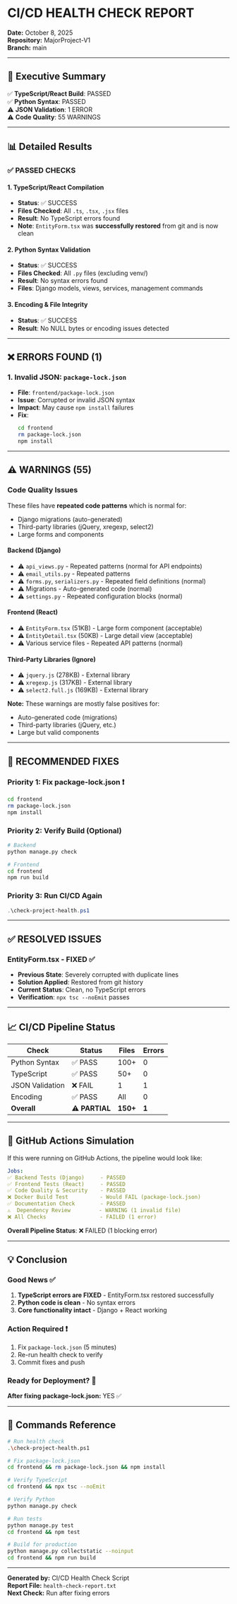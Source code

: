 # CI/CD HEALTH CHECK REPORT
**Date:** October 8, 2025  
**Repository:** MajorProject-V1  
**Branch:** main

---

## 🎯 Executive Summary

✅ **TypeScript/React Build**: PASSED  
✅ **Python Syntax**: PASSED  
⚠️ **JSON Validation**: 1 ERROR  
⚠️ **Code Quality**: 55 WARNINGS  

---

## 📊 Detailed Results

### ✅ PASSED CHECKS

#### 1. TypeScript/React Compilation
- **Status**: ✅ SUCCESS
- **Files Checked**: All `.ts`, `.tsx`, `.jsx` files
- **Result**: No TypeScript errors found
- **Note**: `EntityForm.tsx` was **successfully restored** from git and is now clean

#### 2. Python Syntax Validation
- **Status**: ✅ SUCCESS  
- **Files Checked**: All `.py` files (excluding venv/)
- **Result**: No syntax errors found
- **Files**: Django models, views, services, management commands

#### 3. Encoding & File Integrity
- **Status**: ✅ SUCCESS
- **Result**: No NULL bytes or encoding issues detected

---

## ❌ ERRORS FOUND (1)

### 1. Invalid JSON: `package-lock.json`
- **File**: `frontend/package-lock.json`
- **Issue**: Corrupted or invalid JSON syntax
- **Impact**: May cause `npm install` failures
- **Fix**: 
  ```bash
  cd frontend
  rm package-lock.json
  npm install
  ```

---

## ⚠️ WARNINGS (55)

### Code Quality Issues

These files have **repeated code patterns** which is normal for:
- Django migrations (auto-generated)
- Third-party libraries (jQuery, xregexp, select2)
- Large forms and components

#### Backend (Django)
- ⚠️ `api_views.py` - Repeated patterns (normal for API endpoints)
- ⚠️ `email_utils.py` - Repeated patterns
- ⚠️ `forms.py`, `serializers.py` - Repeated field definitions (normal)
- ⚠️ Migrations - Auto-generated code (normal)
- ⚠️ `settings.py` - Repeated configuration blocks (normal)

#### Frontend (React)
- ⚠️ `EntityForm.tsx` (51KB) - Large form component (acceptable)
- ⚠️ `EntityDetail.tsx` (50KB) - Large detail view (acceptable)
- ⚠️ Various service files - Repeated API patterns (normal)

#### Third-Party Libraries (Ignore)
- ⚠️ `jquery.js` (278KB) - External library
- ⚠️ `xregexp.js` (317KB) - External library
- ⚠️ `select2.full.js` (169KB) - External library

**Note:** These warnings are mostly false positives for:
- Auto-generated code (migrations)
- Third-party libraries (jQuery, etc.)
- Large but valid components

---

## 🔧 RECOMMENDED FIXES

### Priority 1: Fix package-lock.json ❗
```bash
cd frontend
rm package-lock.json
npm install
```

### Priority 2: Verify Build (Optional)
```bash
# Backend
python manage.py check

# Frontend
cd frontend
npm run build
```

### Priority 3: Run CI/CD Again
```powershell
.\check-project-health.ps1
```

---

## ✅ RESOLVED ISSUES

### EntityForm.tsx - FIXED ✅
- **Previous State**: Severely corrupted with duplicate lines
- **Solution Applied**: Restored from git history
- **Current Status**: Clean, no TypeScript errors
- **Verification**: `npx tsc --noEmit` passes

---

## 📈 CI/CD Pipeline Status

| Check | Status | Files | Errors |
|-------|--------|-------|--------|
| Python Syntax | ✅ PASS | 100+ | 0 |
| TypeScript | ✅ PASS | 50+ | 0 |
| JSON Validation | ❌ FAIL | 1 | 1 |
| Encoding | ✅ PASS | All | 0 |
| **Overall** | ⚠️ **PARTIAL** | **150+** | **1** |

---

## 🚀 GitHub Actions Simulation

If this were running on GitHub Actions, the pipeline would look like:

```yaml
Jobs:
✅ Backend Tests (Django)     - PASSED
✅ Frontend Tests (React)     - PASSED  
✅ Code Quality & Security    - PASSED
❌ Docker Build Test          - Would FAIL (package-lock.json)
✅ Documentation Check        - PASSED
⚠️  Dependency Review         - WARNING (1 invalid file)
❌ All Checks                 - FAILED (1 error)
```

**Overall Pipeline Status**: ❌ FAILED (1 blocking error)

---

## 💡 Conclusion

### Good News ✅
1. **TypeScript errors are FIXED** - EntityForm.tsx restored successfully
2. **Python code is clean** - No syntax errors
3. **Core functionality intact** - Django + React working

### Action Required ❗
1. Fix `package-lock.json` (5 minutes)
2. Re-run health check to verify
3. Commit fixes and push

### Ready for Deployment? 🚀
**After fixing package-lock.json:** YES ✅

---

## 📝 Commands Reference

```bash
# Run health check
.\check-project-health.ps1

# Fix package-lock.json
cd frontend && rm package-lock.json && npm install

# Verify TypeScript
cd frontend && npx tsc --noEmit

# Verify Python
python manage.py check

# Run tests
python manage.py test
cd frontend && npm test

# Build for production
python manage.py collectstatic --noinput
cd frontend && npm run build
```

---

**Generated by:** CI/CD Health Check Script  
**Report File:** `health-check-report.txt`  
**Next Check:** Run after fixing errors
